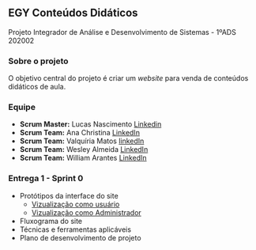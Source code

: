 ## EGY Conteúdos Didáticos
 Projeto Integrador de Análise e Desenvolvimento de Sistemas - 1ºADS 202002

### Sobre o projeto

 O objetivo central do projeto é criar um _website_ para venda de conteúdos didáticos de aula.

### Equipe

 * __Scrum Master:__ Lucas Nascimento [Linkedin](https://www.linkedin.com/in/lucas-nunes-ba9349131/)
 * __Scrum Team:__ Ana Christina [LinkedIn](https://www.linkedin.com/in/ana-christina-f-dias-da-silva-900296179/)
 * __Scrum Team:__ Valquíria Matos [linkedIn](https://www.linkedin.com/in/valqu%C3%ADria-matos-402a821b7/)
 * __Scrum Team:__ Wesley Almeida [LinkedIn](https://www.linkedin.com/in/wesley-costa-5180aa1b8/)
 * __Scrum Team:__ William Arantes [LinkedIn]()

### Entrega 1 - Sprint 0

 * Protótipos da interface do site
    * [Vizualização como usuário](https://www.figma.com/proto/Mr6AC6NfZzZOdZQy1hs5eZ/Layouts-site-User?node-id=2%3A2&viewport=250%2C207%2C0.08702971041202545&scaling=min-zoom)
    * [Vizualização como Administrador](https://www.figma.com/proto/gISuDpX5GsgKIlZ7cD9izU/Layouts-Site-ADM?node-id=1%3A463&viewport=493%2C496%2C0.10961420089006424&scaling=min-zoom)
 * Fluxograma do site
 * Técnicas e ferramentas aplicáveis
 * Plano de desenvolvimento de projeto